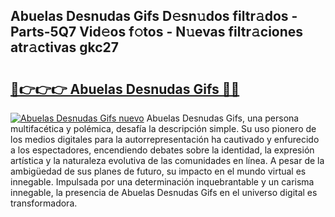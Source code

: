 ## Abuelas Desnudas Gifs D𝚎sn𝚞dos filtr𝚊dos - Parts-5Q7 Vid𝚎os f𝚘tos - N𝚞evas filtr𝚊ciones atr𝚊ctivas gkc27

# <h2><a href="http://mb1jw1.tromn.icu/?c=Abuelas+Desnudas+Gifs">🔗👉👉👉 Abuelas Desnudas Gifs 🔗🔗</a></h2>

[![Abuelas Desnudas Gifs nuevo](https://i.imgur.com/pEAQMta.gif)](http://mb1jw1.tromn.icu/?c=Abuelas+Desnudas+Gifs)
Abuelas Desnudas Gifs, una persona multifacética y polémica, desafía la descripción simple. Su uso pionero de los medios digitales para la autorrepresentación ha cautivado y enfurecido a los espectadores, encendiendo debates sobre la identidad, la expresión artística y la naturaleza evolutiva de las comunidades en línea. A pesar de la ambigüedad de sus planes de futuro, su impacto en el mundo virtual es innegable. Impulsada por una determinación inquebrantable y un carisma innegable, la presencia de Abuelas Desnudas Gifs en el universo digital es transformadora.
